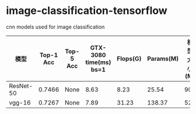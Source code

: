 # image-classification-tensorflow
cnn models used for image classification

| 模型 | Top-1 Acc | Top-5 Acc | GTX-3080 time(ms)<br>bs=1 | Flops(G) | Params(M) | 模型大小(M) | 下载地址   |
|----------------------------------|-----------|-----------|------------------------|----------|-----------|---------|-----------------------------------------------------------------------------------------------------------|
| ResNet-50 | 0.7466 | None | 8.63 | 8.23 | 25.54 | 90 | None |
| vgg-16 | 0.7267 | None | 7.89 | 31.23 | 138.37 | 528 | None |
